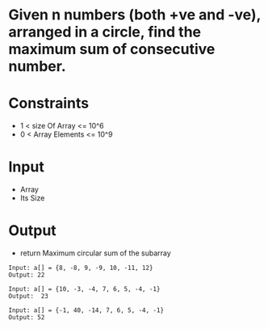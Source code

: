 # Given n numbers (both +ve and -ve), arranged in a circle, find the maximum sum of consecutive number.

# Constraints
-  1 < size Of Array <= 10^6
-  0 < Array Elements <= 10^9

# Input
- Array
- Its Size

# Output
- return Maximum circular sum of the subarray

```
Input: a[] = {8, -8, 9, -9, 10, -11, 12}
Output: 22 

Input: a[] = {10, -3, -4, 7, 6, 5, -4, -1} 
Output:  23

Input: a[] = {-1, 40, -14, 7, 6, 5, -4, -1}
Output: 52

```
